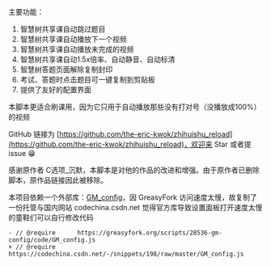 主要功能：

1. 智慧树共享课自动跳过题目
2. 智慧树共享课自动播放下一个视频
3. 智慧树共享课自动播放未完成的视频
4. 智慧树共享课自动1.5x倍率、自动静音、自动标清
5. 智慧树答题页面解除复制封印
6. 考试、答题时点击题目可一键复制到剪贴板
6. 提供了友好的配置界面

本脚本更适合刷课用，因为它只用于自动播放那些没有打对号（没播放成100%）的视频

GitHub 链接为 [https://github.com/the-eric-kwok/zhihuishu_reload](https://github.com/the-eric-kwok/zhihuishu_reload)，欢迎来 Star 或者提 issue 😁

感谢原作者 C选项_沉默，本脚本是对他的作品的改进和增强。由于原作者已删除脚本，原作品链接因此被移除。

本项目依赖一个外部库：[GM_config](https://codechina.csdn.net/-/snippets/198/raw/master/GM_config.js)，因 GreasyFork 访问速度太慢，故复制了一份托管与国内网站 codechina.csdn.net
觉得官方库导致设置面板打开速度太慢的童鞋们可以自行修改代码
```
- // @require      https://greasyfork.org/scripts/28536-gm-config/code/GM_config.js
+ // @require      https://codechina.csdn.net/-/snippets/198/raw/master/GM_config.js
```